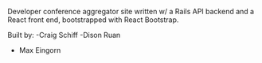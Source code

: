 Developer conference aggregator site written w/ a Rails API backend and a React front end, bootstrapped with React Bootstrap.

Built by:
-Craig Schiff
-Dison Ruan
- Max Eingorn
